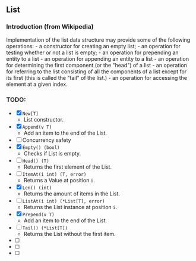 ## List

### Introduction (from Wikipedia)
Implementation of the list data structure may provide some of the following operations:
    - a constructor for creating an empty list;
    - an operation for testing whether or not a list is empty;
    - an operation for prepending an entity to a list
    - an operation for appending an entity to a list
    - an operation for determining the first component (or the "head") of a list
    - an operation for referring to the list consisting of all the components of a list except for its first (this is called the "tail" of the list.)
    - an operation for accessing the element at a given index.

### TODO:
- [x] `New[T]`
    - List constructor.
- [x] `Append(v T)`
    - Add an item to the end of the List.
- [ ] Concurrency safety
- [x] `Empty() (bool)`
    - Checks if List is empty.
- [ ] `Head() (T)`
    - Returns the first element of the List.
- [ ] `ItemAt(i int) (T, error)` 
    - Returns a Value at position `i`.
- [x] `Len() (int)`
    - Returns the amount of items in the List.
- [ ] `ListAt(i int) (*List[T], error)` 
    - Returns the List instance at position `i`.
- [x] `Prepend(v T)`
    - Add an item to the end of the List.
- [ ] `Tail() (*List[T])`
    - Returns the List without the first item.
- [ ] 
- [ ] 
- [ ] 
